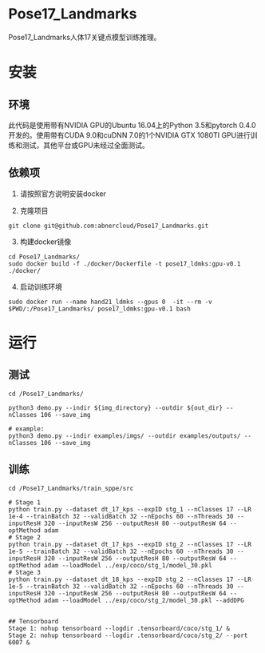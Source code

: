 # Pose17_Landmarks
Pose17_Landmarks人体17关键点模型训练推理。


# 安装

## 环境

此代码是使用带有NVIDIA GPU的Ubuntu 16.04上的Python 3.5和pytorch 0.4.0开发的。使用带有CUDA 9.0和cuDNN 7.0的1个NVIDIA GTX 1080TI GPU进行训练和测试，其他平台或GPU未经过全面测试。

## 依赖项

1. 请按照官方说明安装docker

2. 克隆项目

```
git clone git@github.com:abnercloud/Pose17_Landmarks.git
```

3. 构建docker镜像

```
cd Pose17_Landmarks/
sudo docker build -f ./docker/Dockerfile -t pose17_ldmks:gpu-v0.1 ./docker/
```

4. 启动训练环境

```
sudo docker run --name hand21_ldmks --gpus 0  -it --rm -v $PWD/:/Pose17_Landmarks/ pose17_ldmks:gpu-v0.1 bash
```


# 运行

## 测试

```
cd /Pose17_Landmarks/

python3 demo.py --indir ${img_directory} --outdir ${out_dir} --nClasses 106 --save_img

# example:
python3 demo.py --indir examples/imgs/ --outdir examples/outputs/ --nClasses 106 --save_img
```

## 训练

```
cd /Pose17_Landmarks/train_sppe/src

# Stage 1
python train.py --dataset dt_17_kps --expID stg_1 --nClasses 17 --LR 1e-4 --trainBatch 32 --validBatch 32 --nEpochs 60 --nThreads 30 --inputResH 320 --inputResW 256 --outputResH 80 --outputResW 64 --optMethod adam
# Stage 2
python train.py --dataset dt_17_kps --expID stg_2 --nClasses 17 --LR 1e-5 --trainBatch 32 --validBatch 32 --nEpochs 60 --nThreads 30 --inputResH 320 --inputResW 256 --outputResH 80 --outputResW 64 --optMethod adam --loadModel ../exp/coco/stg_1/model_30.pkl
# Stage 3
python train.py --dataset dt_18_kps --expID stg_2 --nClasses 17 --LR 1e-5 --trainBatch 32 --validBatch 32 --nEpochs 60 --nThreads 30 --inputResH 320 --inputResW 256 --outputResH 80 --outputResW 64 --optMethod adam --loadModel ../exp/coco/stg_2/model_30.pkl --addDPG


## Tensorboard
Stage 1: nohup tensorboard --logdir .tensorboard/coco/stg_1/ &
Stage 2: nohup tensorboard --logdir .tensorboard/coco/stg_2/ --port 6007 &

```

